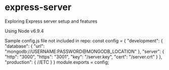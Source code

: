 # express-server
Exploring Express server setup and features

Using Node v6.9.4

Sample config.js file not included in repo:
const config = {
  "development": {
    "database": {
      "url": "mongodb://USERNAME:PASSWORD@MONGODB_LOCATION"
    },
    "server": {
      "http": "3000",
      "https": "3001",
      "key": "/server.key",
      "cert": "/server.crt"
    }
  },
  "production": {
  //ETC
  }
}
module.exports = config;
